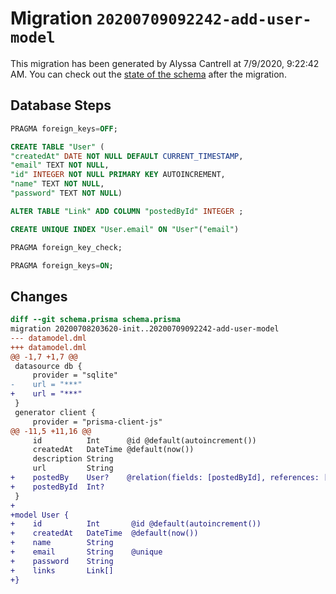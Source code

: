 # Migration `20200709092242-add-user-model`

This migration has been generated by Alyssa Cantrell at 7/9/2020, 9:22:42 AM.
You can check out the [state of the schema](./schema.prisma) after the migration.

## Database Steps

```sql
PRAGMA foreign_keys=OFF;

CREATE TABLE "User" (
"createdAt" DATE NOT NULL DEFAULT CURRENT_TIMESTAMP,
"email" TEXT NOT NULL,
"id" INTEGER NOT NULL PRIMARY KEY AUTOINCREMENT,
"name" TEXT NOT NULL,
"password" TEXT NOT NULL)

ALTER TABLE "Link" ADD COLUMN "postedById" INTEGER ;

CREATE UNIQUE INDEX "User.email" ON "User"("email")

PRAGMA foreign_key_check;

PRAGMA foreign_keys=ON;
```

## Changes

```diff
diff --git schema.prisma schema.prisma
migration 20200708203620-init..20200709092242-add-user-model
--- datamodel.dml
+++ datamodel.dml
@@ -1,7 +1,7 @@
 datasource db {
     provider = "sqlite"
-    url = "***"
+    url = "***"
 }
 generator client {
     provider = "prisma-client-js"
@@ -11,5 +11,16 @@
     id          Int      @id @default(autoincrement())
     createdAt   DateTime @default(now())
     description String
     url         String
+    postedBy    User?    @relation(fields: [postedById], references: [id])
+    postedById  Int?
 }
+
+model User {
+    id          Int       @id @default(autoincrement())
+    createdAt   DateTime  @default(now())
+    name        String
+    email       String    @unique
+    password    String
+    links       Link[]
+}
```


